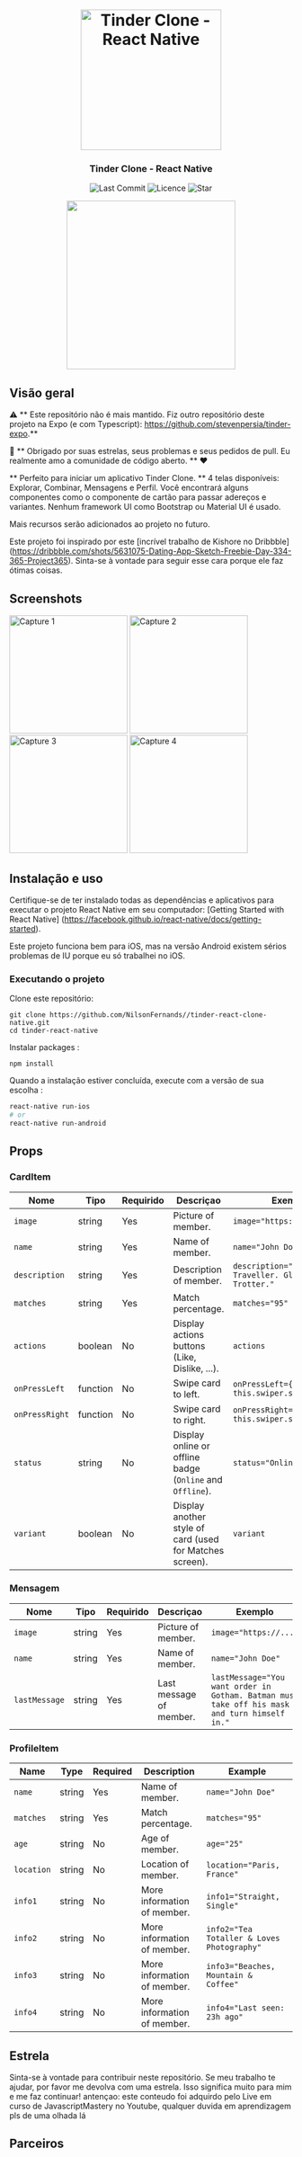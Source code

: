 <h1 align="center">
<img
		width="250"
		alt="Tinder Clone - React Native"
		src="https://github.com/stevenpersia/tinder-react-native/blob/master/preview/tinder-clone-logo.gif">
</h1>
<h3 align="center">
	Tinder Clone - React Native
</h3>

<p align="center">
	<img alt="Last Commit" src="https://img.shields.io/github/last-commit/stevenpersia/tinder-react-native.svg?style=flat-square">
	<img alt="Licence" src="https://img.shields.io/github/license/stevenpersia/tinder-react-native.svg?style=flat-square">
	<img alt="Star" src="https://img.shields.io/badge/you%20like%20%3F-STAR%20ME-blue.svg?style=flat-square">
</p>

<p align="center">
	<img src="https://github.com/stevenpersia/tinder-react-native/blob/master/preview/tinderclone-preview.gif" width="300">
</p>


## Visão geral

⚠️ ** Este repositório não é mais mantido. Fiz outro repositório deste projeto na Expo (e com Typescript): https://github.com/stevenpersia/tinder-expo.**

👏 ** Obrigado por suas estrelas, seus problemas e seus pedidos de pull. Eu realmente amo a comunidade de código aberto. ** ❤️

** Perfeito para iniciar um aplicativo Tinder Clone. ** 4 telas disponíveis: Explorar, Combinar, Mensagens e Perfil. Você encontrará alguns componentes como o componente de cartão para passar adereços e variantes. Nenhum framework UI como Bootstrap ou Material UI é usado.

Mais recursos serão adicionados ao projeto no futuro.

Este projeto foi inspirado por este [incrível trabalho de Kishore no Dribbble] (https://dribbble.com/shots/5631075-Dating-App-Sketch-Freebie-Day-334-365-Project365). Sinta-se à vontade para seguir esse cara porque ele faz ótimas coisas.


## Screenshots

<img
		width="210"
		alt="Capture 1"
		src="https://github.com/stevenpersia/tinder-react-native/blob/master/preview/capture-1.png">
<img
		width="210"
		alt="Capture 2"
		src="https://github.com/stevenpersia/tinder-react-native/blob/master/preview/capture-2.png">
<img
		width="210"
		alt="Capture 3"
		src="https://github.com/stevenpersia/tinder-react-native/blob/master/preview/capture-3.png">
<img
		width="210"
		alt="Capture 4"
		src="https://github.com/stevenpersia/tinder-react-native/blob/master/preview/capture-4.png">


## Instalação e uso

Certifique-se de ter instalado todas as dependências e aplicativos para executar o projeto React Native em seu computador: [Getting Started with React Native] (https://facebook.github.io/react-native/docs/getting-started).

Este projeto funciona bem para iOS, mas na versão Android existem sérios problemas de IU porque eu só trabalhei no iOS.


### Executando o projeto

Clone este repositório:

```
git clone https://github.com/NilsonFernands//tinder-react-clone-native.git
cd tinder-react-native
```

Instalar packages :

```
npm install
```

Quando a instalação estiver concluída, execute com a versão de sua escolha :

```bash
react-native run-ios
# or
react-native run-android
```


## Props

### CardItem

| Nome           | Tipo     | Requirido | Descriçao                                               | Exemplo                                             |
| -------------- | -------- | -------- | --------------------------------------------------------- | --------------------------------------------------- |
| `image`        | string   | Yes      | Picture of member.                                        | `image="https://..."`                               |
| `name`         | string   | Yes      | Name of member.                                           | `name="John Doe"`                                   |
| `description`  | string   | Yes      | Description of member.                                    | `description="Full-time Traveller. Globe Trotter."` |
| `matches`      | string   | Yes      | Match percentage.                                         | `matches="95"`                                      |
| `actions`      | boolean  | No       | Display actions buttons (Like, Dislike, ...).             | `actions`                                           |
| `onPressLeft`  | function | No       | Swipe card to left.                                       | `onPressLeft={() => this.swiper.swipeLeft()}`       |
| `onPressRight` | function | No       | Swipe card to right.                                      | `onPressRight={() => this.swiper.swipeRight()}`     |
| `status`       | string   | No       | Display online or offline badge (`Online` and `Offline`). | `status="Online"`                                   |
| `variant`      | boolean  | No       | Display another style of card (used for Matches screen).  | `variant`                                           |

### Mensagem

| Nome          | Tipo   | Requirido | Descriçao             | Exemplo                                                                                    |
| ------------- | ------ | -------- | ----------------------- | -------------------------------------------------------------------------------------------- |
| `image`       | string | Yes      | Picture of member.      | `image="https://..."`                                                                        |
| `name`        | string | Yes      | Name of member.         | `name="John Doe"`                                                                            |
| `lastMessage` | string | Yes      | Last message of member. | `lastMessage="You want order in Gotham. Batman must take off his mask and turn himself in."` |


### ProfileItem

| Name       | Type   | Required | Description                 | Example                                    |
| ---------- | ------ | -------- | --------------------------- | ------------------------------------------ |
| `name`     | string | Yes      | Name of member.             | `name="John Doe"`                          |
| `matches`  | string | Yes      | Match percentage.           | `matches="95"`                             |
| `age`      | string | No       | Age of member.              | `age="25"`                                 |
| `location` | string | No       | Location of member.         | `location="Paris, France"`                 |
| `info1`    | string | No       | More information of member. | `info1="Straight, Single"`                 |
| `info2`    | string | No       | More information of member. | `info2="Tea Totaller & Loves Photography"` |
| `info3`    | string | No       | More information of member. | `info3="Beaches, Mountain & Coffee"`       |
| `info4`    | string | No       | More information of member. | `info4="Last seen: 23h ago"`               |


## Estrela

Sinta-se à vontade para contribuir neste repositório. Se meu trabalho te ajudar, por favor me devolva com uma estrela. Isso significa muito para mim e me faz continuar!
antençao: este conteudo foi adquirdo pelo Live em curso de JavascriptMastery no Youtube, qualquer duvida em aprendizagem pls de uma olhada lá
## Parceiros

<!-- ALL-CONTRIBUTORS-LIST:START - Não remova ou modifique esta seção -->
<!-- prettier-ignore -->


<!-- ALL-CONTRIBUTORS-LIST:END -->
